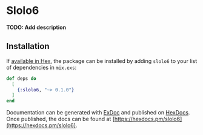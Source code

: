 # Slolo6

**TODO: Add description**

## Installation

If [available in Hex](https://hex.pm/docs/publish), the package can be installed
by adding `slolo6` to your list of dependencies in `mix.exs`:

```elixir
def deps do
  [
    {:slolo6, "~> 0.1.0"}
  ]
end
```

Documentation can be generated with [ExDoc](https://github.com/elixir-lang/ex_doc)
and published on [HexDocs](https://hexdocs.pm). Once published, the docs can
be found at [https://hexdocs.pm/slolo6](https://hexdocs.pm/slolo6).

